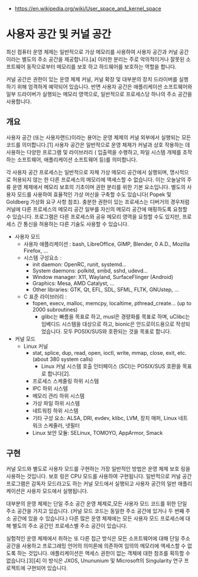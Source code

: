 - https://en.wikipedia.org/wiki/User_space_and_kernel_space
# 사용자 공간 및 커널 공간

최신 컴퓨터 운영 체제는 일반적으로 가상 메모리를 사용하여 사용자 공간과 커널 공간이라는 별도의 주소 공간을 제공합니다.[a] 이러한 분리는 주로 악의적이거나 잘못된 소프트웨어 동작으로부터 메모리를 보호 하고 하드웨어를 보호하는 역할을 합니다.

커널 공간은 권한이 있는 운영 체제 커널, 커널 확장 및 대부분의 장치 드라이버를 실행하기 위해 엄격하게 예약되어 있습니다. 반면 사용자 공간은 애플리케이션 소프트웨어와 일부 드라이버가 실행되는 메모리 영역으로, 일반적으로 프로세스당 하나의 주소 공간을 사용합니다.

## 개요
사용자 공간 (또는 사용자랜드)이라는 용어는 운영 체제의 커널 외부에서 실행되는 모든 코드를 의미합니다.[1] 사용자 공간은 일반적으로 운영 체제가 커널과 상호 작용하는 데 사용하는 다양한 프로그램 및 라이브러리 ( 입출력을 수행하고, 파일 시스템 개체를 조작하는 소프트웨어, 애플리케이션 소프트웨어 등)를 의미합니다.

각 사용자 공간 프로세스는 일반적으로 자체 가상 메모리 공간에서 실행되며, 명시적으로 허용되지 않는 한 다른 프로세스의 메모리에 액세스할 수 없습니다. 이는 오늘날의 주류 운영 체제에서 메모리 보호의 기초이며 권한 분리를 위한 기본 요소입니다. 별도의 사용자 모드를 사용하여 효율적인 가상 머신을 구축할 수도 있습니다( Popek 및 Goldberg 가상화 요구 사항 참조). 충분한 권한이 있는 프로세스는 디버거의 경우처럼 커널에 다른 프로세스의 메모리 공간 일부를 자신의 메모리 공간에 매핑하도록 요청할 수 있습니다. 프로그램은 다른 프로세스와 공유 메모리 영역을 요청할 수도 있지만, 프로세스 간 통신을 허용하는 다른 기술도 사용할 수 있습니다.

- 사용자 모드
    - 사용자 애플리케이션 : bash, LibreOffice, GIMP, Blender, 0 A.D., Mozilla Firefox, ...
    - 시스템 구성요소 : 
        - init daemon: OpenRC, runit, systemd...	
        - System daemons: polkitd, smbd, sshd, udevd...	
        - Window manager: X11, Wayland, SurfaceFlinger (Android)	
        - Graphics: Mesa, AMD Catalyst, ...	
        - Other libraries: GTK, Qt, EFL, SDL, SFML, FLTK, GNUstep, ...
    - C 표준 라이브러리 :
        - fopen, execv, malloc, memcpy, localtime, pthread_create... (up to 2000 subroutines)
            * glibc는 빠름을 목표로 하고, musl은 경량화를 목표로 하며, uClibc는 임베디드 시스템을 대상으로 하고, bionic은 안드로이드용으로 작성되었습니다. 모두 POSIX/SUS와 호환되는 것을 목표로 합니다.
- 커널 모드
    - Linux 커널
        - stat, splice, dup, read, open, ioctl, write, mmap, close, exit, etc. (about 380 system calls)
            * Linux 커널 시스템 호출 인터페이스 (SCI)는 POSIX/SUS 호환을 목표로 합니다[2].
        - 프로세스 스케줄링 하위 시스템	
        - IPC 하위 시스템	
        - 메모리 관리 하위 시스템	
        - 가상 파일 하위 시스템	
        - 네트워킹 하위 시스템
        - 기타 구성 요소: ALSA, DRI, evdev, klibc, LVM, 장치 매퍼, Linux 네트워크 스케줄러, 넷필터
        - Linux 보안 모듈: SELinux, TOMOYO, AppArmor, Smack

## 구현
커널 모드와 별도로 사용자 모드를 구현하는 가장 일반적인 방법은 운영 체제 보호 링을 사용하는 것입니다. 보호 링은 CPU 모드를 사용하여 구현됩니다. 일반적으로 커널 공간 프로그램은 감독자 모드라고도 하는 커널 모드에서 실행되고 사용자 공간의 일반 애플리케이션은 사용자 모드에서 실행됩니다.

대부분의 운영 체제는 단일 주소 공간 운영 체제로,모든 사용자 모드 코드를 위한 단일 주소 공간을 가지고 있습니다. (커널 모드 코드는 동일한 주소 공간에 있거나 두 번째 주소 공간에 있을 수 있습니다.) 다른 많은 운영 체제에는 모든 사용자 모드 프로세스에 대해 별도의 주소 공간인 프로세스별 주소 공간이 있습니다.

실험적인 운영 체제에서 취하는 또 다른 접근 방식은 모든 소프트웨어에 대해 단일 주소 공간을 사용하고 프로그래밍 언어의 의미론에 의존하여 임의의 메모리에 액세스할 수 없도록 하는 것입니다. 애플리케이션은 액세스 권한이 없는 객체에 대한 참조를 획득할 수 없습니다.[3][4] 이 방식은 JXOS, Unununium 및 Microsoft의 Singularity 연구 프로젝트에 구현되어 있습니다.

